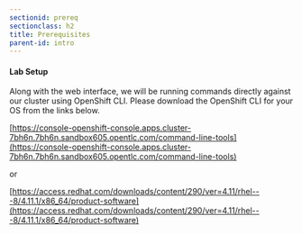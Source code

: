 ```yaml
---
sectionid: prereq
sectionclass: h2
title: Prerequisites
parent-id: intro
---
```




#### Lab Setup
Along with the web interface, we will be running commands directly against our cluster using OpenShift CLI. Please download the OpenShift CLI for your OS from the links below.

[https://console-openshift-console.apps.cluster-7bh6n.7bh6n.sandbox605.opentlc.com/command-line-tools](https://console-openshift-console.apps.cluster-7bh6n.7bh6n.sandbox605.opentlc.com/command-line-tools)

or

[https://access.redhat.com/downloads/content/290/ver=4.11/rhel---8/4.11.1/x86_64/product-software](https://access.redhat.com/downloads/content/290/ver=4.11/rhel---8/4.11.1/x86_64/product-software)
